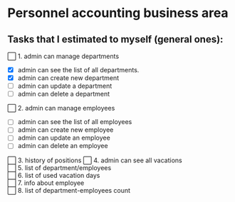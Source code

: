 # Personnel accounting business area

## Tasks that I estimated to myself (general ones):
:white_large_square: 1. admin can manage departments
- [X] admin can see the list of all departments.
- [X] admin can create new department
- [ ] admin can update a department
- [ ] admin can delete a department    

:white_large_square: 2. admin can manage employees    
- [ ] admin can see the list of all employees
- [ ] admin can create new employee
- [ ] admin can update an employee
- [ ] admin can delete an employee

:white_large_square: 3. history of positions
:white_large_square: 4. admin can see all vacations    
:white_large_square: 5. list of department/employees    
:white_large_square: 6. list of used vacation days    
:white_large_square: 7. info about employee    
:white_large_square: 8. list of department-employees count    